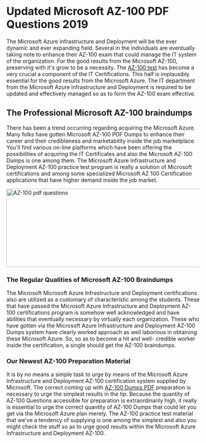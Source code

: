 <h1><strong>Updated Microsoft AZ-100 PDF Questions 2019</strong></h1>
<p>The Microsoft Azure Infrastructure and Deployment will be the ever dynamic and ever expanding field. Several in the individuals are eventually taking note to enhance their AZ-100 exam that could manage the IT system of the organization. For the good results from the Microsoft AZ-100, preserving with it's grow to be a necessity. The <a href="https://www.securedumps.com/AZ-100-cheat-sheet.html">AZ-100 test</a> has become a very crucial a component of the IT Certifications. This half is implausibly essential for the good results from the Microsoft Azure. The IT department from the Microsoft Azure Infrastructure and Deployment is required to be updated and effectively managed so as to form the AZ-100 exam effective.</p>
<h2><strong>The Professional Microsoft AZ-100 braindumps</strong></h2>
<p>There has been a trend occurring regarding acquiring the Microsoft Azure. Many folks have gotten Microsoft AZ-100 PDF Dumps to enhance their career and their credibleness and marketability inside the job marketplace. You'll find various on-line platforms which have been offering the possibilities of acquiring the IT Certificates and also the Microsoft AZ-100 Dumps is one among them. The Microsoft Azure Infrastructure and Deployment AZ-100 practice test program is really a solution of Microsoft certifications and among some specialized Microsoft AZ 100 Certification applications that have higher demand inside the job market.</p>
<p><a href="https://www.securedumps.com/AZ-100-cheat-sheet.html"><img src="https://i.imgur.com/LkNlujf.jpg" alt="AZ-100 pdf questions" width="550" height="204" /></a></p>
<h3><strong>The Regular Qualities of Microsoft AZ-100 Braindumps</strong></h3>
<p>The Microsoft Microsoft Azure Infrastructure and Deployment certifications also are utilized as a customary of characteristic among the students. These that have passed the Microsoft Azure Infrastructure and Deployment AZ-100 certifications program is somehow well acknowledged and have abilities that eventually necessary by virtually each organization. These who have gotten via the Microsoft Azure Infrastructure and Deployment AZ-100 Dumps system have clearly worked approach as well laborious in obtaining these Microsoft Azure. So, so as to become a hit and well- credible worker inside the certification, a single should get the AZ-100 braindumps.</p>
<h3><strong>Our Newest AZ-100 Preparation Material</strong></h3>
<p>It is by no means a simple task to urge by means of the Microsoft Azure Infrastructure and Deployment AZ-100 certification system supplied by Microsoft. The correct coming up with <a href="https://www.securedumps.com/AZ-100-cheat-sheet.html">AZ-100 Dumps PDF</a> preparation is necessary to urge the simplest results in the tip. Because the quantity of AZ-100 Questions accessible for preparation is extraordinarily high, it really is essential to urge the correct quantity of AZ-100 Dumps that could let you get via the Microsoft Azure plan merely. The AZ-100 practice test material that we've a tendency of supplying is one among the simplest and also you might check the stuff so as to urge good results within the Microsoft Azure Infrastructure and Deployment AZ-100.</p>
